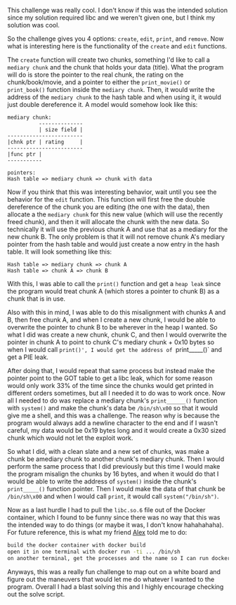 This challenge was really cool. I don't know if this was the intended solution since my solution required libc and we weren't given one, but I think my solution was cool.

So the challenge gives you 4 options: `create`, `edit`, `print`, and `remove`. Now what is interesting here is the functionality of the `create` and `edit` functions.

The `create` function will create two chunks, something I'd like to call a `mediary chunk` and the chunk that holds your data (title). What the program will do is store the pointer to the real chunk, the rating on the chunk/book/movie, and a pointer to either the `print_movie()` or `print_book()` function inside the `mediary chunk`. Then, it would write the address of the `mediary chunk` to the hash table and when using it, it would just double dereference it. A model would somehow look like this:

```
mediary chunk:
          --------------
          | size field |
------------------------
|chnk ptr | rating     |
------------------------
|func ptr | 
----------- 

pointers: 
Hash table => mediary chunk => chunk with data
```

Now if you think that this was interesting behavior, wait until you see the behavior for the `edit` function. This function will first free the double dereference of the chunk you are editing (the one with the data), then allocate a the `mediary chunk` for this new value (which will use the recently freed chunk), and then it will allocate the chunk with the new data. So technically it will use the previous chunk A and use that as a mediary for the new chunk B. The only problem is that it will not remove chunk A's mediary pointer from the hash table and would just create a now entry in the hash table. It will look something like this:

```
Hash table => mediary chunk => chunk A
Hash table => chunk A => chunk B
```

With this, I was able to call the `print()` function and get a `heap leak` since the program would treat chunk A (which stores a pointer to chunk B) as a chunk that is in use.

Also with this in mind, I was able to do this misalignment with chunks A and B, then free chunk A, and when I create a new chunk, I would be able to overwrite the pointer to chunk B to be wherever in the heap I wanted. So what I did was create a new chunk, chunk C, and then I would overwrite the pointer in chunk A to point to chunk C's mediary chunk + 0x10 bytes so when I would call `print()', I would get the address of `print_____()` and get a PIE leak.

After doing that, I would repeat that same process but instead make the pointer point to the GOT table to get a libc leak, which for some reason would only work 33% of the time since the chunks would get printed in different orders sometimes, but all I needed it to do was to work once. Now all I needed to do was replace a mediary chunk's `print______()` function with `system()` and make the chunk's data be `/bin/sh\x00` so that it would give me a shell, and this was a challenge. The reason why is because the program would always add a newline character to the end and if I wasn't careful, my data would be 0x19 bytes long and it would create a 0x30 sized chunk which would not let the exploit work.

So what I did, with a clean slate and a new set of chunks, was make a chunk be amediary chunk to another chunk's mediary chunk. Then I would perform the same process that I did previously but this time I would make the program misalign the chunks by 16 bytes, and when it would do that I would be able to write the address of `system()` inside the chunk's `print_____()` function pointer. Then I would make the data of that chunk be `/bin/sh\x00` and when I would call `print`, it would call `system("/bin/sh")`.

Now as a last hurdle I had to pull the `libc.so.6` file out of the Docker container, which I found to be funny since there was no way that this was the intended way to do things (or maybe it was, I don't know hahahahaha). For future reference, this is what my friend [Alex](https://github.com/SolarDebris) told me to do:

``` bash
build the docker container with docker build
open it in one terminal with docker run -ti ... /bin/sh
on another terminal, get the processes and the name so I can run docker cp name:file location
```

Anyways, this was a really fun challenge to map out on a white board and figure out the maneuvers that would let me do whatever I wanted to the program. Overall I had a blast solving this and I highly encourage checking out the solve script. 

